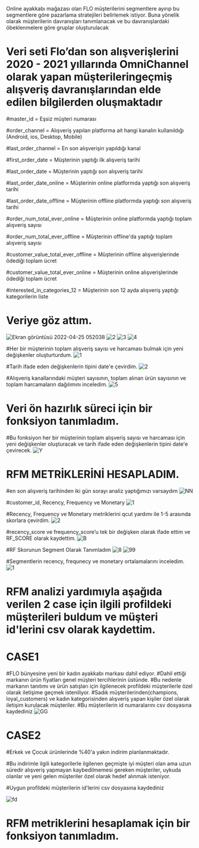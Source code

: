Online ayakkabı mağazası olan FLO müşterilerini segmentlere ayırıp bu segmentlere göre pazarlama stratejileri belirlemek istiyor. Buna yönelik olarak
müşterilerin davranışları tanımlanacak ve bu davranışlardaki öbeklenmelere göre gruplar oluşturulacak

# Veri seti Flo’dan son alışverişlerini 2020 - 2021 yıllarında OmniChannel olarak yapan müşterileringeçmiş alışveriş davranışlarından elde edilen bilgilerden oluşmaktadır

#master_id = Eşsiz müşteri numarası

#order_channel = Alışveriş yapılan platforma ait hangi kanalın kullanıldığı (Android, ios, Desktop, Mobile)

#last_order_channel = En son alışverişin yapıldığı kanal

#first_order_date = Müşterinin yaptığı ilk alışveriş tarihi

#last_order_date = Müşterinin yaptığı son alışveriş tarihi

#last_order_date_online = Müşterinin online platformda yaptığı son alışveriş tarihi

#last_order_date_offline = Müşterinin offline platformda yaptığı son alışveriş tarihi

#order_num_total_ever_online = Müşterinin online platformda yaptığı toplam alışveriş sayısı

#order_num_total_ever_offline = Müşterinin offline'da yaptığı toplam alışveriş sayısı

#customer_value_total_ever_offline = Müşterinin offline alışverişlerinde ödediği toplam ücret

#customer_value_total_ever_online = Müşterinin online alışverişlerinde ödediği toplam ücret

#interested_in_categories_12 = Müşterinin son 12 ayda alışveriş yaptığı kategorilerin liste


# Veriye göz attım.
![Ekran görüntüsü 2022-04-25 052038](https://user-images.githubusercontent.com/101973346/165010181-4a30da9d-5005-4ac9-a8cd-8e25bd9b9674.png)
![2](https://user-images.githubusercontent.com/101973346/165010287-c74fb619-77e4-432d-8275-980325c5e3d4.png)
![3](https://user-images.githubusercontent.com/101973346/165010294-f67976b1-c6aa-4208-9830-a29211c33416.png)
![4](https://user-images.githubusercontent.com/101973346/165010297-a6a081ba-e8b5-46fc-9294-3afa4e8b8d05.png)

#Her bir müşterinin toplam alışveriş sayısı ve harcaması bulmak için yeni değişkenler oluşturturdum.
![1](https://user-images.githubusercontent.com/101973346/165010555-9cf6510c-ab84-4f94-aee7-c75d574fe836.png)

#Tarih ifade eden değişkenlerin tipini date'e çevirdim.
![2](https://user-images.githubusercontent.com/101973346/165010662-36ab15c1-a014-45e5-ae55-b71d4ed81491.png)

#Alışveriş kanallarındaki müşteri sayısının, toplam alınan ürün sayısının ve toplam harcamaların dağılımını inceledim.
![5](https://user-images.githubusercontent.com/101973346/165010723-9d08ca30-277c-4d41-9996-ad002a5c9559.png)

# Veri ön hazırlık süreci için bir fonksiyon tanımladım.
#Bu fonksiyon her bir müşterinin toplam alışveriş sayısı ve harcaması için yeni değişkenler oluşturacak ve tarih ifade eden değişkenlerin tipini date'e çevirecek.
![Y](https://user-images.githubusercontent.com/101973346/165010827-e8167e7a-38fd-44b1-9194-a695bb8bd23b.png)

# RFM METRİKLERİNİ HESAPLADIM.
#en son alışveriş tarihinden iki gün sorayı analiz yaptığımızı varsaydım
![NN](https://user-images.githubusercontent.com/101973346/165010978-51793482-ce47-4c92-9777-e3fa6143626e.png)

#customer_id, Recency, Frequency ve Monetary
![1](https://user-images.githubusercontent.com/101973346/165011061-b333531e-69e2-4359-b9cd-734fec000373.png)

#Recency, Frequency ve Monetary metriklerini qcut yardımı ile 1-5 arasında skorlara çevirdim.
![2](https://user-images.githubusercontent.com/101973346/165011183-a441fdb7-8e26-4719-b311-a1643119a53f.png)

#recency_score ve frequency_score’u tek bir değişken olarak ifade ettim ve RF_SCORE olarak kaydettim.
![B](https://user-images.githubusercontent.com/101973346/165011248-0d62b18e-3ee2-4083-8c50-d852f362111a.png)

#RF Skorunun Segment Olarak Tanımladım
![8](https://user-images.githubusercontent.com/101973346/165011364-22109b03-65d4-4b9f-a77f-efd7110276d1.png)
![99](https://user-images.githubusercontent.com/101973346/165011384-e4537919-8399-412f-a08b-c5313c74a253.png)

#Segmentlerin recency, frequnecy ve monetary ortalamalarını inceledim.
![1](https://user-images.githubusercontent.com/101973346/165011442-502ace69-bd13-4e95-95ad-7b3e62f89c94.png)

# RFM analizi yardımıyla aşağıda verilen 2 case için ilgili profildeki müşterileri buldum ve müşteri id'lerini csv olarak kaydettim.

# CASE1
#FLO bünyesine yeni bir kadın ayakkabı markası dahil ediyor.
#Dahil ettiği markanın ürün fiyatları genel müşteri tercihlerinin üstünde.
#Bu nedenle markanın tanıtımı ve ürün satışları için ilgilenecek profildeki müşterilerle özel olarak iletişime geçmek isteniliyor.
#Sadık müşterilerinden(champions, loyal_customers) ve kadın kategorisinden alışveriş yapan kişiler özel olarak iletişim kurulacak müşteriler.
#Bu müşterilerin id numaralarını csv dosyasına kaydediniz
![GG](https://user-images.githubusercontent.com/101973346/165011558-11615c99-7f4f-46bf-aeb7-5be657adb981.png)

# CASE2

#Erkek ve Çocuk ürünlerinde %40'a yakın indirim planlanmaktadır.

#Bu indirimle ilgili kategorilerle ilgilenen geçmişte iyi müşteri olan ama uzun süredir alışveriş yapmayan kaybedilmemesi gereken müşteriler, uykuda olanlar ve yeni gelen müşteriler özel olarak hedef alınmak isteniyor.

#Uygun profildeki müşterilerin id'lerini csv dosyasına kaydediniz

![fd](https://user-images.githubusercontent.com/101973346/165011757-395c98d7-c052-4495-9706-acf229172bb9.png)

# RFM metriklerini hesaplamak için bir fonksiyon tanımladım.












